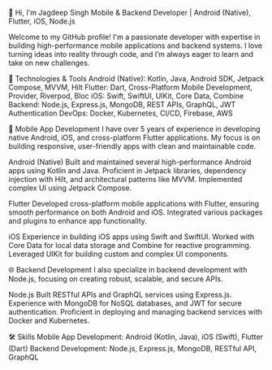 👋 Hi, I'm Jagdeep Singh
Mobile & Backend Developer | Android (Native), Flutter, iOS, Node.js

Welcome to my GitHub profile! I'm a passionate developer with expertise in building high-performance mobile applications and backend systems. I love turning ideas into reality through code, and I’m always eager to learn and take on new challenges.

🚀 Technologies & Tools
Android (Native): Kotlin, Java, Android SDK, Jetpack Compose, MVVM, Hilt
Flutter: Dart, Cross-Platform Mobile Development, Provider, Riverpod, Bloc
iOS: Swift, SwiftUI, UIKit, Core Data, Combine
Backend: Node.js, Express.js, MongoDB, REST APIs, GraphQL, JWT Authentication
DevOps: Docker, Kubernetes, CI/CD, Firebase, AWS

📱 Mobile App Development
I have over 5 years of experience in developing native Android, iOS, and cross-platform Flutter applications. My focus is on building responsive, user-friendly apps with clean and maintainable code.

Android (Native)
Built and maintained several high-performance Android apps using Kotlin and Java.
Proficient in Jetpack libraries, dependency injection with Hilt, and architectural patterns like MVVM.
Implemented complex UI using Jetpack Compose.

Flutter
Developed cross-platform mobile applications with Flutter, ensuring smooth performance on both Android and iOS.
Integrated various packages and plugins to enhance app functionality.

iOS
Experience in building iOS apps using Swift and SwiftUI.
Worked with Core Data for local data storage and Combine for reactive programming.
Leveraged UIKit for building custom and complex UI components.


🌐 Backend Development
I also specialize in backend development with Node.js, focusing on creating robust, scalable, and secure APIs.

Node.js
Built RESTful APIs and GraphQL services using Express.js.
Experience with MongoDB for NoSQL databases, and JWT for secure authentication.
Proficient in deploying and managing backend services with Docker and Kubernetes.
<!-- 
💼 Featured Projects
[Project Name 1]
Technologies: [e.g., Android (Kotlin), Firebase, REST API]
Description: Briefly describe your project, what it does, and your role in it.
[Project Name 2]
Technologies: [e.g., Flutter, Node.js, GraphQL, MongoDB]
Description: Briefly describe your project, what it does, and your role in it.
[Project Name 3]
Technologies: [e.g., iOS (Swift), SwiftUI, Combine]
Description: Briefly describe your project, what it does, and your role in it.

-->
🛠️ Skills
Mobile App Development: Android (Kotlin, Java), iOS (Swift), Flutter (Dart)
Backend Development: Node.js, Express.js, MongoDB, RESTful API, GraphQL

<!-- 
DevOps: Docker, Kubernetes, Firebase, AWS
Testing: Unit Testing, Integration Testing, UI Testing (Espresso, XCTest)
🌱 What I'm Learning
Expanding my skills in Flutter and cross-platform development.
Delving deeper into cloud-native technologies like Kubernetes and serverless architecture. 
-->
<!--
**jagdeep-30/jagdeep-30** is a ✨ _special_ ✨ repository because its `README.md` (this file) appears on your GitHub profile.

Here are some ideas to get you started:

- 🔭 I’m currently working on ...
- 🌱 I’m currently learning ...
- 👯 I’m looking to collaborate on ...
- 🤔 I’m looking for help with ...
- 💬 Ask me about ...
- 📫 How to reach me: ...
- 😄 Pronouns: ...
- ⚡ Fun fact: ...
-->
